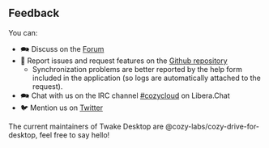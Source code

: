 ## Feedback

You can:

- 🗪 Discuss on the [Forum](https://forum.cozy.io)
- 🐛 Report issues and request features on the [Github repository](https://github.com/cozy-labs/cozy-desktop/issues)
    - Synchronization problems are better reported by the help form included in the application (so logs are automatically attached to the request).
- 🗪 Chat with us on the IRC channel [#cozycloud](https://web.libera.chat/#cozycloud) on Libera.Chat
- 🐦 Mention us on [Twitter](https://twitter.com/mycozycloud)

The current maintainers of Twake Desktop are @cozy-labs/cozy-drive-for-desktop, feel free to say hello!
